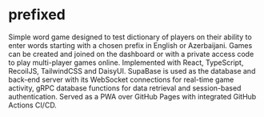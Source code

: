 # prefixed

Simple word game designed to test dictionary of players on their ability to enter words starting with a chosen prefix in English or Azerbaijani. Games can be created and joined on the dashboard or with a private access code to play multi-player games online. Implemented with React, TypeScript, RecoilJS, TailwindCSS and DaisyUI. SupaBase is used as the database and back-end server with its WebSocket connections for real-time game activity, gRPC database functions for data retrieval and session-based authentication. Served as a PWA over GitHub Pages with integrated GitHub Actions CI/CD.
